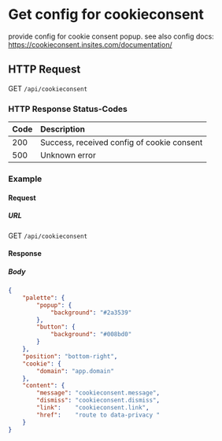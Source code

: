 # Get config for cookieconsent

provide config for cookie consent popup.
see also config docs: https://cookieconsent.insites.com/documentation/

## HTTP Request

GET `/api/cookieconsent`


### HTTP Response Status-Codes

| Code   | Description |
|:-------|:------------|
|200     |Success, received config of cookie consent|
|500     |Unknown error|


### Example

#### Request

##### URL

GET `/api/cookieconsent`

#### Response

##### Body
```json
{
    "palette": {
        "popup": {
            "background": "#2a3539"
        },
        "button": {
            "background": "#008bd0"
        }
    },
    "position": "bottom-right",
    "cookie": {
        "domain": "app.domain"
    },
    "content": {
        "message": "cookieconsent.message",
        "dismiss": "cookieconsent.dismiss",
        "link":    "cookieconsent.link",
        "href":    "route to data-privacy "
    }
}
```

